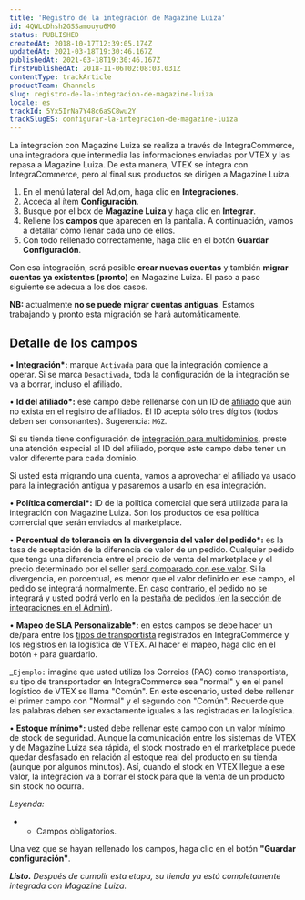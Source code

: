 ```yaml
---
title: 'Registro de la integración de Magazine Luiza'
id: 4QWLcDhsh2GSSamouyu6M0
status: PUBLISHED
createdAt: 2018-10-17T12:39:05.174Z
updatedAt: 2021-03-18T19:30:46.167Z
publishedAt: 2021-03-18T19:30:46.167Z
firstPublishedAt: 2018-11-06T02:08:03.031Z
contentType: trackArticle
productTeam: Channels
slug: registro-de-la-integracion-de-magazine-luiza
locale: es
trackId: 5Yx5IrNa7Y48c6aSC8wu2Y
trackSlugES: configurar-la-integracion-de-magazine-luiza
---
```


La integración con Magazine Luiza se realiza a través de IntegraCommerce, una integradora que intermedia las informaciones enviadas por VTEX y las repasa a Magazine Luiza. De esta manera, VTEX se integra con IntegraCommerce, pero al final sus productos se dirigen a Magazine Luiza.

1. En el menú lateral del Ad,om, haga clic en __Integraciones__.
2. Acceda al ítem __Configuración__.
3. Busque por el box de __Magazine Luiza__ y haga clic en __Integrar__.
4. Rellene los __campos__ que aparecen en la pantalla. A continuación, vamos a detallar cómo llenar cada uno de ellos.
5. Con todo rellenado correctamente, haga clic en el botón __Guardar Configuración__.

Con esa integración, será posible __crear nuevas cuentas__ y también __migrar cuentas ya existentes (pronto)__ en Magazine Luiza. El paso a paso siguiente se adecua a los dos casos.

<div class="alert alert-warning">
<strong>NB:</strong> actualmente <strong>no se puede migrar cuentas antiguas</strong>. Estamos trabajando y pronto esta migración se hará automáticamente.</div>


## Detalle de los campos

&bull; __Integración\*:__ marque `Activada` para que la integración comience a operar. Si se marca `Desactivada`, toda la configuración de la integración se va a borrar, incluso el afiliado.

&bull; __Id del afiliado\*:__ ese campo debe rellenarse con un ID de [afiliado](/es/faq/que-es-afiliado) que aún no exista en el registro de afiliados. El ID acepta sólo tres dígitos (todos deben ser consonantes). Sugerencia: `MGZ`.

Si su tienda tiene configuración de [integración para multidominios](/es/tutorial/como-crear-multiloja-multidominio), preste una atención especial al ID del afiliado, porque este campo debe tener un valor diferente para cada dominio.

Si usted está migrando una cuenta, vamos a aprovechar el afiliado ya usado para la integración antigua y pasaremos a usarlo en esa integración.

&bull; __Política comercial\*:__ ID de la política comercial que será utilizada para la integración con Magazine Luiza. Son los productos de esa política comercial que serán enviados al marketplace.

&bull; __Percentual de tolerancia en la divergencia del valor del pedido\*:__ es la tasa de aceptación de la diferencia de valor de un pedido. Cualquier pedido que tenga una diferencia entre el precio de venta del marketplace y el precio determinado por el seller [será comparado con ese valor](/es/faq/por-que-el-pedido-fue-cerrado-con-el-precio-incorrecto). Si la divergencia, en porcentual, es menor que el valor definido en ese campo, el pedido se integrará normalmente. En caso contrario, el pedido no se integrará y usted podrá verlo en la [pestaña de pedidos (en la sección de integraciones en el Admin)](/es/tutorial/como-verificar-la-integracion-en-bridge).

&bull; __Mapeo de SLA Personalizable\*:__ en estos campos se debe hacer un de/para entre los [tipos de transportista](/es/tutorial/como-se-maneja-el-tipo-de-entrega) registrados en IntegraCommerce y los registros en la logística de VTEX. Al hacer el mapeo, haga clic en el botón `+` para guardarlo.

_`Ejemplo:` imagine que usted utiliza los Correios (PAC) como transportista, su tipo de transportador en IntegraCommerce sea "normal" y en el panel logístico de VTEX se llama "Común". En este escenario, usted debe rellenar el primer campo con "Normal" y el segundo con "Común". Recuerde que las palabras deben ser exactamente iguales a las registradas en la logística.

&bull; __Estoque mínimo\*:__ usted debe rellenar este campo con un valor mínimo de stock de seguridad. Aunque la comunicación entre los sistemas de VTEX y de Magazine Luiza sea rápida, el stock mostrado en el marketplace puede quedar desfasado en relación al estoque real del producto en su tienda (aunque por algunos minutos). Así, cuando el stock en VTEX llegue a ese valor, la integración va a borrar el stock para que la venta de un producto sin stock no ocurra.

_Leyenda:_<br />
* * Campos obligatorios.<br />

Una vez que se hayan rellenado los campos, haga clic en el botón __"Guardar configuración"__.

*__Listo.__ Después de cumplir esta etapa, su tienda ya está completamente integrada con Magazine Luiza.*
